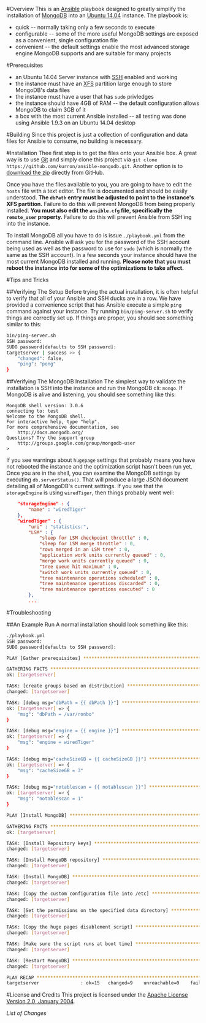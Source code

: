 #Overview
This is an [Ansible](http://www.ansible.com/) playbook designed to greatly simplify the installation 
of [MongoDB](https://www.mongodb.org/) into an [Ubuntu 14.04](http://www.ubuntu.com/) instance.  The playbook is:

* quick -- normally taking only a few seconds to execute
* configurable -- some of the more useful MongoDB settings are exposed as a convenient, single configuration file
* convenient -- the default settings enable the most advanced storage engine MongoDB supports and are suitable for
many projects

#Prerequisites

* an Ubuntu 14.04 Server instance with [SSH](http://www.openssh.com/) enabled and working
* the instance must have an [XFS](https://en.wikipedia.org/wiki/XFS) partition large enough to store MongoDB's data files
* the instance must have a user that has `sudo` privledges
* the instance should have 4GB of RAM -- the default configuration allows MongoDB to claim 3GB of it
* a box with the most current Ansible installed -- all testing was done using Ansible 1.9.3 on an Ubuntu 14.04 desktop
 
#Building
Since this project is just a collection of configuration and data files for Ansible to consume, no building is necessary.

#Installation
Thee first step is to get the files onto your Ansible box.  A great way is to use [Git](https://git-scm.com/) and
simply clone this project via `git clone https://github.com/kurron/ansible-mongodb.git`.  Another option is to 
[download the zip](https://github.com/kurron/ansible-mongodb/archive/master.zip) directly from GitHub.

Once you have the files available to you, you are going to have to edit the `hosts` file with a text editor.  The 
file is documented and should be easily understood. **The `dbPath` entry must be adjusted to point to the instance's
XFS partition.** Failure to do this will prevent MongoDB from being properly installed. **You must also edit the 
`ansible.cfg` file, specifically the `remote_user` property.**  Failure to do this will prevent Ansible from 
SSH'ing into the instance.

To install MongoDB all you have to do is issue `./playbook.yml` from the command line.  Ansible will ask you for the password 
of the SSH account being used as well as the password to use for `sudo` (which is normally the same as the SSH account). In a few
seconds your instance should have the most current MongoDB installed and running.  **Please note that you must reboot the instance 
into for some of the optimizations to take affect.** 

#Tips and Tricks

##Verifying The Setup
Before trying the actual installation, it is often helpful to verify that all of your Ansible and SSH ducks are in a row.  We 
have provided a convenience script that has Ansible execute a simple `ping` command against your instance.  Try running 
`bin/ping-server.sh` to verify things are correctly set up.  If things are proper, you should see something similar to this:

```bash
bin/ping-server.sh 
SSH password: 
SUDO password[defaults to SSH password]: 
targetserver | success >> {
    "changed": false, 
    "ping": "pong"
}
```

##Verifying The MongoDB Installation
The simplest way to validate the installation is SSH into the instance and run the MongoDB cli: `mongo`.  If MongoDB is alive and
listening, you should see something like this:

```
MongoDB shell version: 3.0.6
connecting to: test
Welcome to the MongoDB shell.
For interactive help, type "help".
For more comprehensive documentation, see
	http://docs.mongodb.org/
Questions? Try the support group
	http://groups.google.com/group/mongodb-user
> 

```

If you see warnings about `hugepage` settings that probably means you have not rebooted the instance and the optimization script 
hasn't been run yet.  Once you are in the shell, you can examine the MongoDB settings by executing `db.serverStatus()`.  That will 
produce a large JSON document detailing all of MongoDB's current settings.  If you see that the `storageEngine` is using
 `wiredTiger`, then things probably went well:

```json
	"storageEngine" : {
		"name" : "wiredTiger"
	},
	"wiredTiger" : {
		"uri" : "statistics:",
		"LSM" : {
			"sleep for LSM checkpoint throttle" : 0,
			"sleep for LSM merge throttle" : 0,
			"rows merged in an LSM tree" : 0,
			"application work units currently queued" : 0,
			"merge work units currently queued" : 0,
			"tree queue hit maximum" : 0,
			"switch work units currently queued" : 0,
			"tree maintenance operations scheduled" : 0,
			"tree maintenance operations discarded" : 0,
			"tree maintenance operations executed" : 0
		},
        ...
```

#Troubleshooting

##An Example Run
A normal installation should look something like this:

```bash
./playbook.yml 
SSH password: 
SUDO password[defaults to SSH password]: 

PLAY [Gather prerequisites] *************************************************** 

GATHERING FACTS *************************************************************** 
ok: [targetserver]

TASK: [create groups based on distribution] *********************************** 
changed: [targetserver]

TASK: [debug msg="dbPath = {{ dbPath }}"] ************************************* 
ok: [targetserver] => {
    "msg": "dbPath = /var/ronbo"
}

TASK: [debug msg="engine = {{ engine }}"] ************************************* 
ok: [targetserver] => {
    "msg": "engine = wiredTiger"
}

TASK: [debug msg="cacheSizeGB = {{ cacheSizeGB }}"] *************************** 
ok: [targetserver] => {
    "msg": "cacheSizeGB = 3"
}

TASK: [debug msg="notablescan = {{ notablescan }}"] *************************** 
ok: [targetserver] => {
    "msg": "notablescan = 1"
}

PLAY [Install MongoDB] ******************************************************** 

GATHERING FACTS *************************************************************** 
ok: [targetserver]

TASK: [Install Repository keys] *********************************************** 
changed: [targetserver]

TASK: [Install MongoDB repository] ******************************************** 
changed: [targetserver]

TASK: [Install MongoDB] ******************************************************* 
changed: [targetserver]

TASK: [Copy the custom configuration file into /etc] ************************** 
changed: [targetserver]

TASK: [Set the permissions on the specified data directory] ******************* 
changed: [targetserver]

TASK: [Copy the huge pages disablement script] ******************************** 
changed: [targetserver]

TASK: [Make sure the script runs at boot time] ******************************** 
changed: [targetserver]

TASK: [Restart MongoDB] ******************************************************* 
changed: [targetserver]

PLAY RECAP ******************************************************************** 
targetserver               : ok=15   changed=9    unreachable=0    failed=0   
```

#License and Credits
This project is licensed under the [Apache License Version 2.0, January 2004](http://www.apache.org/licenses/).

*List of Changes*
